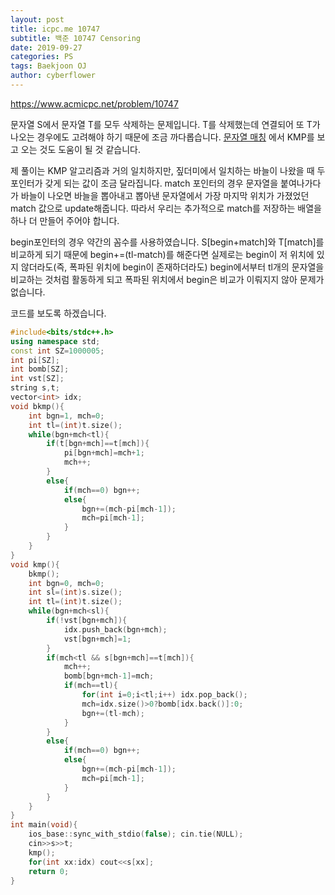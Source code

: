```yaml
---
layout: post
title: icpc.me 10747
subtitle: 백준 10747 Censoring
date: 2019-09-27
categories: PS
tags: Baekjoon OJ
author: cyberflower
---
```


<https://www.acmicpc.net/problem/10747>

문자열 S에서 문자열 T를 모두 삭제하는 문제입니다. T를 삭제했는데 연결되어 또 T가 나오는 경우에도 고려해야 하기 때문에 조금 까다롭습니다. [문자열 매칭](https://cyberflower.github.io/2019/09/24/stringmatch.html) 에서 KMP를 보고 오는 것도 도움이 될 것 같습니다.

제 풀이는 KMP 알고리즘과 거의 일치하지만, 짚더미에서 일치하는 바늘이 나왔을 때 두 포인터가 갖게 되는 값이 조금 달라집니다. match 포인터의 경우 문자열을 붙여나가다가 바늘이 나오면 바늘을 뽑아내고 뽑아낸 문자열에서 가장 마지막 위치가 가졌었던 match 값으로 update해줍니다. 따라서 우리는 추가적으로 match를 저장하는 배열을 하나 더 만들어 주어야 합니다.

begin포인터의 경우 약간의 꼼수를 사용하였습니다. S[begin+match]와 T[match]를 비교하게 되기 때문에 begin+=(tl-match)를 해준다면 실제로는 begin이 저 위치에 있지 않더라도(즉, 폭파된 위치에 begin이 존재하더라도) begin에서부터 tl개의 문자열을 비교하는 것처럼 활동하게 되고 폭파된 위치에서 begin은 비교가 이뤄지지 않아 문제가 없습니다.

코드를 보도록 하겠습니다.

```cpp
#include<bits/stdc++.h>
using namespace std;
const int SZ=1000005;
int pi[SZ];
int bomb[SZ];
int vst[SZ];
string s,t;
vector<int> idx;
void bkmp(){
    int bgn=1, mch=0;
    int tl=(int)t.size();
    while(bgn+mch<tl){
        if(t[bgn+mch]==t[mch]){
            pi[bgn+mch]=mch+1;
            mch++;
        }
        else{
            if(mch==0) bgn++;
            else{
                bgn+=(mch-pi[mch-1]);
                mch=pi[mch-1];
            }
        }
    }
}
void kmp(){
    bkmp();
    int bgn=0, mch=0;
    int sl=(int)s.size();
    int tl=(int)t.size();
    while(bgn+mch<sl){
        if(!vst[bgn+mch]){
            idx.push_back(bgn+mch);
            vst[bgn+mch]=1;
        }
        if(mch<tl && s[bgn+mch]==t[mch]){
            mch++;
            bomb[bgn+mch-1]=mch;
            if(mch==tl){
                for(int i=0;i<tl;i++) idx.pop_back();
                mch=idx.size()>0?bomb[idx.back()]:0;
                bgn+=(tl-mch);
            }
        }
        else{
            if(mch==0) bgn++;
            else{
                bgn+=(mch-pi[mch-1]);
                mch=pi[mch-1];
            }
        }
    }
}
int main(void){
    ios_base::sync_with_stdio(false); cin.tie(NULL);
    cin>>s>>t;
    kmp();
    for(int xx:idx) cout<<s[xx];
    return 0;
}
```
